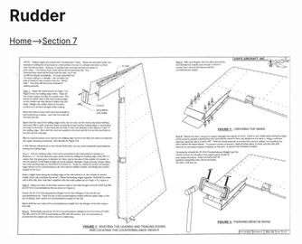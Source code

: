 # Rudder

<a href="../../index.html">Home</a>--><a href="section7.html">Section 7</a>

<img src="RV10-7-11.png">